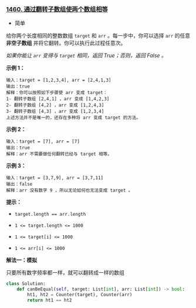 ### [1460. 通过翻转子数组使两个数组相等](https://leetcode.cn/problems/make-two-arrays-equal-by-reversing-sub-arrays/)

- 简单

给你两个长度相同的整数数组 `target` 和 `arr` 。每一步中，你可以选择 `arr` 的任意 **非空子数组** 并将它翻转。你可以执行此过程任意次。

*如果你能让 `arr` 变得与 `target` 相同，返回 True；否则，返回 False 。*

**示例 1：**

```
输入：target = [1,2,3,4], arr = [2,4,1,3]
输出：true
解释：你可以按照如下步骤使 arr 变成 target：
1- 翻转子数组 [2,4,1] ，arr 变成 [1,4,2,3]
2- 翻转子数组 [4,2] ，arr 变成 [1,2,4,3]
3- 翻转子数组 [4,3] ，arr 变成 [1,2,3,4]
上述方法并不是唯一的，还存在多种将 arr 变成 target 的方法。
```

**示例 2：**

```
输入：target = [7], arr = [7]
输出：true
解释：arr 不需要做任何翻转已经与 target 相等。
```

**示例 3：**

```
输入：target = [3,7,9], arr = [3,7,11]
输出：false
解释：arr 没有数字 9 ，所以无论如何也无法变成 target 。
```

**提示：**

- `target.length == arr.length`
- `1 <= target.length <= 1000`

- `1 <= target[i] <= 1000`
- `1 <= arr[i] <= 1000`

**解法一：模拟**

只要所有数字频率都一样，就可以翻转成一样的数组

```python
class Solution:
    def canBeEqual(self, target: List[int], arr: List[int]) -> bool:
        ht1, ht2 = Counter(target), Counter(arr)
        return ht1 == ht2
```

